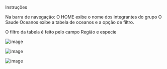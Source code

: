
Instruções

Na barra de navegação:
O HOME exibe o nome dos integrantes do grupo
O Saude Oceanos exibe a tabela de oceanos e a opção de filtro.

O filtro da tabela é feito pelo campo Região e especie


![image](https://github.com/alicecalisti/gs1microservice/assets/129232004/c47f3fa5-f0c1-4296-be46-49f2a32b3ab9)

![image](https://github.com/alicecalisti/gs1microservice/assets/129232004/4d9a25e3-56ef-42ca-89ea-144c9de434da)

![image](https://github.com/alicecalisti/gs1microservice/assets/129232004/2bee373f-0f59-49df-acbd-5f55cf5250d0)



